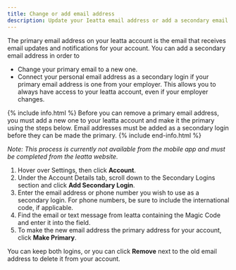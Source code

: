```yaml
---
title: Change or add email address
description: Update your Ieatta email address or add a secondary email
---
```

<div id="ieatta-classic" markdown="1">

The primary email address on your Ieatta account is the email that receives email updates and notifications for your account. You can add a secondary email address in order to 
- Change your primary email to a new one.
- Connect your personal email address as a secondary login if your primary email address is one from your employer. This allows you to always have access to your Ieatta account, even if your employer changes.

{% include info.html %}
Before you can remove a primary email address, you must add a new one to your Ieatta account and make it the primary using the steps below. Email addresses must be added as a secondary login before they can be made the primary.
{% include end-info.html %}

*Note: This process is currently not available from the mobile app and must be completed from the Ieatta website.* 

1. Hover over Settings, then click **Account**.
2. Under the Account Details tab, scroll down to the Secondary Logins section and click **Add Secondary Login**.
3. Enter the email address or phone number you wish to use as a secondary login. For phone numbers, be sure to include the international code, if applicable. 
4. Find the email or text message from Ieatta containing the Magic Code and enter it into the field. 
5. To make the new email address the primary address for your account, click **Make Primary**. 

You can keep both logins, or you can click **Remove** next to the old email address to delete it from your account. 
</div>
